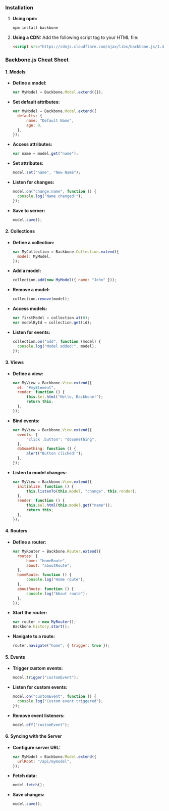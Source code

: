 ### Installation

1. **Using npm:**

   ```bash
   npm install backbone
   ```

2. **Using a CDN:**
   Add the following script tag to your HTML file:
   ```html
   <script src="https://cdnjs.cloudflare.com/ajax/libs/backbone.js/1.4.0/backbone-min.js"></script>
   ```

### Backbone.js Cheat Sheet

#### 1. Models

- **Define a model:**
  ```javascript
  var MyModel = Backbone.Model.extend({});
  ```
- **Set default attributes:**
  ```javascript
  var MyModel = Backbone.Model.extend({
  	defaults: {
  		name: "Default Name",
  		age: 0,
  	},
  });
  ```
- **Access attributes:**
  ```javascript
  var name = model.get("name");
  ```
- **Set attributes:**
  ```javascript
  model.set("name", "New Name");
  ```
- **Listen for changes:**
  ```javascript
  model.on("change:name", function () {
  	console.log("Name changed!");
  });
  ```
- **Save to server:**
  ```javascript
  model.save();
  ```

#### 2. Collections

- **Define a collection:**
  ```javascript
  var MyCollection = Backbone.Collection.extend({
  	model: MyModel,
  });
  ```
- **Add a model:**
  ```javascript
  collection.add(new MyModel({ name: "John" }));
  ```
- **Remove a model:**
  ```javascript
  collection.remove(model);
  ```
- **Access models:**
  ```javascript
  var firstModel = collection.at(0);
  var modelById = collection.get(id);
  ```
- **Listen for events:**
  ```javascript
  collection.on("add", function (model) {
  	console.log("Model added:", model);
  });
  ```

#### 3. Views

- **Define a view:**
  ```javascript
  var MyView = Backbone.View.extend({
  	el: "#myElement",
  	render: function () {
  		this.$el.html("Hello, Backbone!");
  		return this;
  	},
  });
  ```
- **Bind events:**
  ```javascript
  var MyView = Backbone.View.extend({
  	events: {
  		"click .button": "doSomething",
  	},
  	doSomething: function () {
  		alert("Button clicked!");
  	},
  });
  ```
- **Listen to model changes:**
  ```javascript
  var MyView = Backbone.View.extend({
  	initialize: function () {
  		this.listenTo(this.model, "change", this.render);
  	},
  	render: function () {
  		this.$el.html(this.model.get("name"));
  		return this;
  	},
  });
  ```

#### 4. Routers

- **Define a router:**
  ```javascript
  var MyRouter = Backbone.Router.extend({
  	routes: {
  		home: "homeRoute",
  		about: "aboutRoute",
  	},
  	homeRoute: function () {
  		console.log("Home route");
  	},
  	aboutRoute: function () {
  		console.log("About route");
  	},
  });
  ```
- **Start the router:**
  ```javascript
  var router = new MyRouter();
  Backbone.history.start();
  ```
- **Navigate to a route:**
  ```javascript
  router.navigate("home", { trigger: true });
  ```

#### 5. Events

- **Trigger custom events:**
  ```javascript
  model.trigger("customEvent");
  ```
- **Listen for custom events:**
  ```javascript
  model.on("customEvent", function () {
  	console.log("Custom event triggered");
  });
  ```
- **Remove event listeners:**
  ```javascript
  model.off("customEvent");
  ```

#### 6. Syncing with the Server

- **Configure server URL:**
  ```javascript
  var MyModel = Backbone.Model.extend({
  	urlRoot: "/api/mymodel",
  });
  ```
- **Fetch data:**
  ```javascript
  model.fetch();
  ```
- **Save changes:**
  ```javascript
  model.save();
  ```
